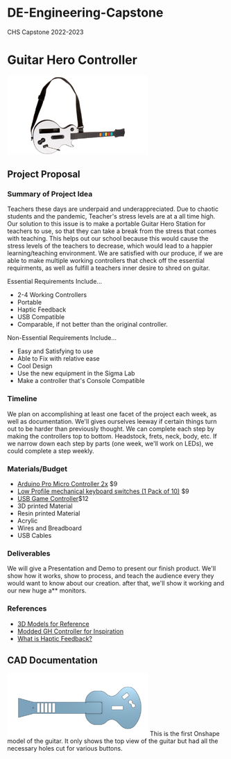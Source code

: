 # DE-Engineering-Capstone
CHS Capstone 2022-2023

# Guitar Hero Controller

<img src="GHC.png?raw=true" width="325">

## Project Proposal

### Summary of Project Idea
Teachers these days are underpaid and underappreciated. Due to chaotic students and the pandemic, Teacher's stress levels are at a all time high. 
Our solution to this issue is to make a portable Guitar Hero Station for teachers to use, so that they can take a break from the stress that comes with teaching. This helps out our school because this would cause the stress levels of the teachers to decrease, which would lead to a happier learning/teaching environment. We are satisfied with our produce, if we are able to make multiple working controllers that check off the essential requirments, as well as fulfill a teachers inner desire to shred on guitar.

Essential Requirements Include...

- 2-4 Working Controllers
- Portable
- Haptic Feedback
- USB Compatible
- Comparable, if not better than the original controller.

Non-Essential Requirements Include...

- Easy and Satisfying to use
- Able to Fix with relative ease
- Cool Design
- Use the new equipment in the Sigma Lab
- Make a controller that's Console Compatible

### Timeline
We plan on accomplishing at least one facet of the project each week, as well as documentation. We'll gives ourselves leeway if certain things turn out to be harder than previously thought. We can complete each step by making the controllers top to bottom. Headstock, frets, neck, body, etc. If we narrow down each step by parts (one week, we'll work on LEDs), we could complete a step weekly.
### Materials/Budget

- [Arduino Pro Micro Controller 2x](https://envistiamall.com/products/pro-micro-atmega32u4-5v-16mhz-leonardo-arduino-compatible) $9
- [Low Profile mechanical keyboard switches (1 Pack of 10)](https://mechanicalkeyboards.com/shop/index.php?l=product_detail&p=6337) $9
- [USB Game Controller](https://www.amazon.com/Reyann-Arcade-Encoder-Joystick-Fighting/dp/B00UUROWWK/ref=sr_1_1?crid=UFCP2YXG2SFS&keywords=usb+game+controller+board&qid=1663353796&sprefix=usb+game+controller%2Caps%2C42&sr=8-1)$12
- 3D printed Material
- Resin printed Material
- Acrylic
- Wires and Breadboard
- USB Cables
### Deliverables
We will give a Presentation and Demo to present our finish product. We'll show how it works, show to process, and teach the audience every they would want to know about our creation. after that, we'll show it working and our new huge a** monitors.
### References

- [3D Models for Reference](https://www.printables.com/model/227773-les-paul-clone-hero-controller)
- [Modded GH Controller for Inspiration](https://www.youtube.com/watch?v=94CGaIXZXsg)
- [What is Haptic Feedback?](https://www.youtube.com/watch?v=cK9qsdLf58I)

## CAD Documentation

<img src="CADGuitar.png?raw=true" width="325">
This is the first Onshape model of the guitar. It only shows the top view of the guitar but had all the necessary holes cut for various buttons.
